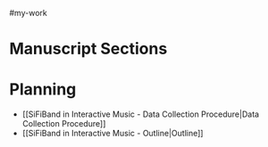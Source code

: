 #my-work 

# Manuscript Sections



# Planning

- [[SiFiBand in Interactive Music - Data Collection Procedure|Data Collection Procedure]]
- [[SiFiBand in Interactive Music - Outline|Outline]]